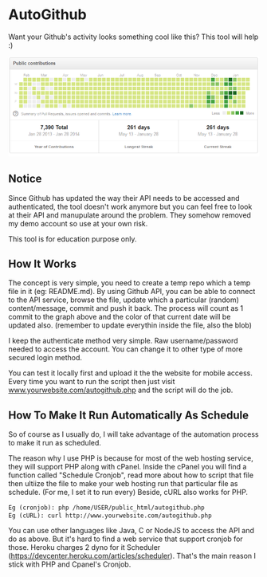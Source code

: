 AutoGithub
==========

Want your Github's activity looks something cool like this? This tool will help :)

![Image](demo.png?raw=true)

Notice
---------------
Since Github has updated the way their API needs to be accessed and authenticated, the tool doesn't work anymore but you can feel free to look at their API and manupulate around the problem. They somehow removed my demo account so use at your own risk.

This tool is for education purpose only.


How It Works
---------------
The concept is very simple, you need to create a temp repo which a temp file in it (eg: README.md). By using Github API, you can be able to connect to the API service, browse the file, update which a particular (random) content/message, commit and push it back. The process will count as 1 commit to the graph above and the color of that current date will be updated also. (remember to update everythin inside the file, also the blob)

I keep the authenticate method very simple. Raw username/password needed to access the account. You can change it to other type of more secured login method.

You can test it locally first and upload it the the website for mobile access. Every time you want to run the script then just visit www.yourwebsite.com/autogithub.php and the script will do the job.

How To Make It Run Automatically As Schedule
----------------
So of course as I usually do, I will take advantage of the automation process to make it run as scheduled.

The reason why I use PHP is because for most of the web hosting service, they will support PHP along with cPanel. Inside the cPanel you will find a function called "Schedule Cronjob", read more about how to script that file then ultiize the file to make your web hosting run that particular file as schedule. (For me, I set it to run every) Beside, cURL also works for PHP.

    Eg (cronjob): php /home/USER/public_html/autogithub.php
    Eg (cURL): curl http://www.yourwebsite.com/autogithub.php

You can use other languages like Java, C or NodeJS to access the API and do as above. But it's hard to find a web service that support cronjob for those. Heroku charges 2 dyno for it Scheduler (https://devcenter.heroku.com/articles/scheduler). That's the main reason I stick with PHP and Cpanel's Cronjob.


